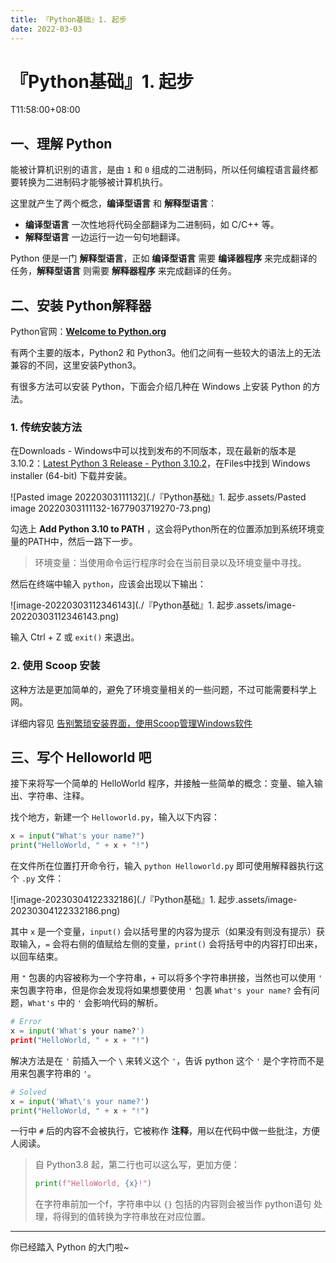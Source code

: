 ```yaml
---
title: 『Python基础』1. 起步
date: 2022-03-03
---
```


# 『Python基础』1. 起步

T11:58:00+08:00
## 一、理解 Python

能被计算机识别的语言，是由 `1` 和 `0` 组成的二进制码，所以任何编程语言最终都要转换为二进制码才能够被计算机执行。

这里就产生了两个概念，**编译型语言** 和 **解释型语言**：

- **编译型语言** 一次性地将代码全部翻译为二进制码，如 C/C++ 等。
- **解释型语言** 一边运行一边一句句地翻译。

Python 便是一门 **解释型语言**，正如 **编译型语言** 需要 **编译器程序** 来完成翻译的任务，**解释型语言** 则需要 **解释器程序** 来完成翻译的任务。

## 二、安装 Python解释器

Python官网：**[Welcome to Python.org](https://www.python.org/)**

有两个主要的版本，Python2 和 Python3。他们之间有一些较大的语法上的无法兼容的不同，这里安装Python3。

有很多方法可以安装 Python，下面会介绍几种在 Windows 上安装 Python 的方法。

### 1. 传统安装方法

在Downloads - Windows中可以找到发布的不同版本，现在最新的版本是3.10.2：[Latest Python 3 Release - Python 3.10.2](https://www.python.org/downloads/release/python-3102/)，在Files中找到 Windows installer (64-bit) 下载并安装。

![Pasted image 20220303111132](./『Python基础』1. 起步.assets/Pasted image 20220303111132-1677903719270-73.png)

勾选上 **Add Python 3.10 to PATH** ，这会将Python所在的位置添加到系统环境变量的PATH中，然后一路下一步。

> 环境变量：当使用命令运行程序时会在当前目录以及环境变量中寻找。

然后在终端中输入 `python`，应该会出现以下输出：

![image-20220303112346143](./『Python基础』1. 起步.assets/image-20220303112346143.png)

输入 Ctrl + Z 或 `exit()` 来退出。

### 2. 使用 Scoop 安装

这种方法是更加简单的，避免了环境变量相关的一些问题，不过可能需要科学上网。

详细内容见 [告别繁琐安装界面，使用Scoop管理Windows软件](../../../告别繁琐安装界面，使用Scoop管理Windows软件)

## 三、写个 Helloworld 吧

接下来将写一个简单的 HelloWorld 程序，并接触一些简单的概念：变量、输入输出、字符串、注释。

找个地方，新建一个 `Helloworld.py`，输入以下内容：

```python
x = input("What's your name?")
print("HelloWorld, " + x + "!")
```

在文件所在位置打开命令行，输入 `python Helloworld.py` 即可使用解释器执行这个 `.py` 文件：

![image-20230304122332186](./『Python基础』1. 起步.assets/image-20230304122332186.png)

其中 `x` 是一个变量，`input()` 会以括号里的内容为提示（如果没有则没有提示）获取输入，`=` 会将右侧的值赋给左侧的变量，`print()` 会将括号中的内容打印出来，以回车结束。

用 `"` 包裹的内容被称为一个字符串，`+` 可以将多个字符串拼接，当然也可以使用 `'` 来包裹字符串，但是你会发现将如果想要使用 `'` 包裹 `What's your name?` 会有问题，`What's` 中的 `'` 会影响代码的解析。

```python
# Error
x = input('What's your name?')
print("HelloWorld, " + x + "!")
```

解决方法是在 `'` 前插入一个 `\` 来转义这个 `'`，告诉 python 这个 `'` 是个字符而不是用来包裹字符串的 `'`。

```python
# Solved
x = input('What\'s your name?')
print("HelloWorld, " + x + "!")
```

一行中 `#` 后的内容不会被执行，它被称作 **注释**，用以在代码中做一些批注，方便人阅读。


> 自 Python3.8 起，第二行也可以这么写，更加方便：
>
> ```python
> print(f"HelloWorld, {x}!")
> ```
>
> 在字符串前加一个f，字符串中以 `{}` 包括的内容则会被当作 python语句 处理，将得到的值转换为字符串放在对应位置。

---

你已经踏入 Python 的大门啦~